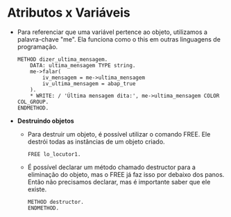 # Atributos x Variáveis

- Para referenciar que uma variável pertence ao objeto, utilizamos a palavra-chave "me". Ela funciona como o this em outras linguagens de programação.
    
    ```abap
    METHOD dizer_ultima_mensagem.
        DATA: ultima_mensagem TYPE string.
        me->falar(
            iv_mensagem = me->ultima_mensagem
            iv_ultima_mensagem = abap_true
        ).
        * WRITE: / 'Última mensagem dita:', me->ultima_mensagem COLOR COL_GROUP.
    ENDMETHOD.
    ```
    
- **Destruindo objetos**
    - Para destruir um objeto, é possível utilizar o comando FREE. Ele destrói todas as instâncias de um objeto criado.
        
        ```abap
        FREE lo_locutor1.
        ```
        
    - É possível declarar um método chamado destructor para a eliminação do objeto, mas o FREE já faz isso por debaixo dos panos. Então não precisamos declarar, mas é importante saber que ele existe.
        
        ```abap
        METHOD destructor.
        ENDMETHOD.
        ```